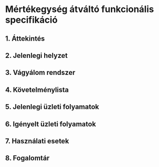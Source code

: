 # Mértékegység átváltó funkcionális specifikáció

## 1. Áttekintés


## 2. Jelenlegi helyzet


## 3. Vágyálom rendszer


## 4. Követelménylista


## 5. Jelenlegi üzleti folyamatok


## 6. Igényelt üzleti folyamatok


## 7. Használati esetek


## 8. Fogalomtár

